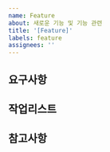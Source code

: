 ```yaml
---
name: Feature
about: 새로운 기능 및 기능 관련
title: '[Feature]'
labels: feature
assignees: ''
---
```


## 요구사항

## 작업리스트

<!-- - [ ] 작업을 작성해주세요. -->

## 참고사항

